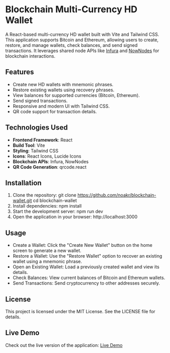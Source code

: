 # Blockchain Multi-Currency HD Wallet

A React-based multi-currency HD wallet built with Vite and Tailwind CSS. This application supports Bitcoin and Ethereum, allowing users to create, restore, and manage wallets, check balances, and send signed transactions. It leverages shared node APIs like [Infura](https://infura.io/) and [NowNodes](https://nownodes.io/) for blockchain interactions.

## Features
- Create new HD wallets with mnemonic phrases.
- Restore existing wallets using recovery phrases.
- View balances for supported currencies (Bitcoin, Ethereum).
- Send signed transactions.
- Responsive and modern UI with Tailwind CSS.
- QR code support for transaction details.

## Technologies Used
- **Frontend Framework**: React
- **Build Tool**: Vite
- **Styling**: Tailwind CSS
- **Icons**: React Icons, Lucide Icons
- **Blockchain APIs**: Infura, NowNodes
- **QR Code Generation**: qrcode.react

## Installation

1. Clone the repository:
    git clone https://github.com/noakr/blockchain-wallet.git
    cd blockchain-wallet
2. Install dependencies:
    npm install
3. Start the development server:
    npm run dev
4. Open the application in your browser:
    http://localhost:3000


## Usage
- Create a Wallet: Click the "Create New Wallet" button on the home screen to generate a new wallet.
- Restore a Wallet: Use the "Restore Wallet" option to recover an existing wallet using a mnemonic phrase.
- Open an Existing Wallet: Load a previously created wallet and view its details.
- Check Balances: View current balances of Bitcoin and Ethereum wallets.
- Send Transactions: Send cryptocurrency to other addresses securely.

## License
This project is licensed under the MIT License. See the LICENSE file for details.

## Live Demo
Check out the live version of the application: [Live Demo](https://blockchain-esu7r19fy-noa-krispins-projects.vercel.app)